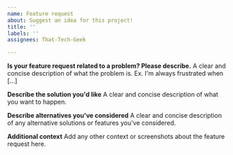 ```yaml
---
name: Feature request
about: Suggest an idea for this project!
title: ''
labels: ''
assignees: That-Tech-Geek

---
```


**Is your feature request related to a problem? Please describe.**
A clear and concise description of what the problem is. Ex. I'm always frustrated when [...]

**Describe the solution you'd like**
A clear and concise description of what you want to happen.

**Describe alternatives you've considered**
A clear and concise description of any alternative solutions or features you've considered.

**Additional context**
Add any other context or screenshots about the feature request here.
